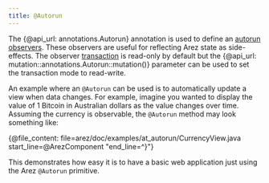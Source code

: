 ```yaml
---
title: @Autorun
---
```


The {@api_url: annotations.Autorun} annotation is used to define an [autorun observers](observers.md#autorun-observers).
These observers are useful for reflecting Arez state as side-effects. The observer [transaction](transactions.md) is
read-only by default but the {@api_url: mutation::annotations.Autorun::mutation()} parameter can be used to set the
transaction mode to read-write.

An example where an `@Autorun` can be used is to automatically update a view when data changes. For example,
imagine you wanted to display the value of 1 Bitcoin in Australian dollars as the value changes over time. Assuming
the currency is observable, the `@Autorun` method may look something like:

{@file_content: file=arez/doc/examples/at_autorun/CurrencyView.java start_line=@ArezComponent "end_line=^}"}

This demonstrates how easy it is to have a basic web application just using the Arez `@Autorun` primitive.
